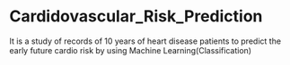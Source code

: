 # Cardidovascular_Risk_Prediction
It is a study of records of 10 years of heart disease patients to predict the early future cardio risk by using Machine Learning(Classification)
